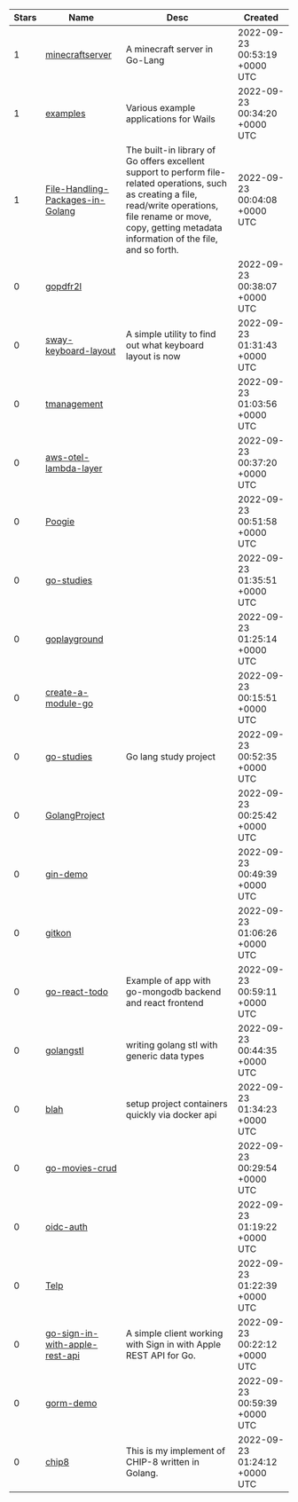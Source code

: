 | Stars | Name | Desc | Created | 
| ----- | ------- | ------------- | ------------- |
| 1 | [minecraftserver](https://github.com/wahib-family/minecraftserver) | A minecraft server in  Go-Lang  | 2022-09-23 00:53:19 +0000 UTC |
| 1 | [examples](https://github.com/wailsapp/examples) | Various example applications for Wails  | 2022-09-23 00:34:20 +0000 UTC |
| 1 | [File-Handling-Packages-in-Golang](https://github.com/mustafakraizim98/File-Handling-Packages-in-Golang) | The built-in library of Go offers excellent support to perform file-related operations, such as creating a file, read/write operations, file rename or move, copy, getting metadata information of the file, and so forth.  | 2022-09-23 00:04:08 +0000 UTC |
| 0 | [gopdfr2l](https://github.com/eazy-way/gopdfr2l) |  | 2022-09-23 00:38:07 +0000 UTC |
| 0 | [sway-keyboard-layout](https://github.com/labi-le/sway-keyboard-layout) | A simple utility to find out what keyboard layout is now | 2022-09-23 01:31:43 +0000 UTC |
| 0 | [tmanagement](https://github.com/Nomiram/tmanagement) |  | 2022-09-23 01:03:56 +0000 UTC |
| 0 | [aws-otel-lambda-layer](https://github.com/TIQQE/aws-otel-lambda-layer) |  | 2022-09-23 00:37:20 +0000 UTC |
| 0 | [Poogie](https://github.com/HunterPie/Poogie) |  | 2022-09-23 00:51:58 +0000 UTC |
| 0 | [go-studies](https://github.com/matheus1103/go-studies) |  | 2022-09-23 01:35:51 +0000 UTC |
| 0 | [goplayground](https://github.com/ZakyHermawan/goplayground) |  | 2022-09-23 01:25:14 +0000 UTC |
| 0 | [create-a-module-go](https://github.com/Nkon-522/create-a-module-go) |  | 2022-09-23 00:15:51 +0000 UTC |
| 0 | [go-studies](https://github.com/wallysoncarvalho/go-studies) | Go lang study project | 2022-09-23 00:52:35 +0000 UTC |
| 0 | [GolangProject](https://github.com/BrianZhang2018/GolangProject) |  | 2022-09-23 00:25:42 +0000 UTC |
| 0 | [gin-demo](https://github.com/lucas-sss/gin-demo) |  | 2022-09-23 00:49:39 +0000 UTC |
| 0 | [gitkon](https://github.com/devops-kung-fu/gitkon) |  | 2022-09-23 01:06:26 +0000 UTC |
| 0 | [go-react-todo](https://github.com/malet-pr/go-react-todo) | Example of app with go-mongodb backend and react frontend | 2022-09-23 00:59:11 +0000 UTC |
| 0 | [golangstl](https://github.com/AhGhazey/golangstl) | writing golang stl with generic data types | 2022-09-23 00:44:35 +0000 UTC |
| 0 | [blah](https://github.com/isolateminds/blah) | setup project containers quickly via docker api | 2022-09-23 01:34:23 +0000 UTC |
| 0 | [go-movies-crud](https://github.com/LeonardoRafaelli/go-movies-crud) |  | 2022-09-23 00:29:54 +0000 UTC |
| 0 | [oidc-auth](https://github.com/ooraini/oidc-auth) |  | 2022-09-23 01:19:22 +0000 UTC |
| 0 | [Telp](https://github.com/Tonia1000/Telp) |  | 2022-09-23 01:22:39 +0000 UTC |
| 0 | [go-sign-in-with-apple-rest-api](https://github.com/furusax0621/go-sign-in-with-apple-rest-api) | A simple client working with Sign in with Apple REST API for Go. | 2022-09-23 00:22:12 +0000 UTC |
| 0 | [gorm-demo](https://github.com/lucas-sss/gorm-demo) |  | 2022-09-23 00:59:39 +0000 UTC |
| 0 | [chip8](https://github.com/migantoju/chip8) | This is my implement of CHIP-8 written in Golang. | 2022-09-23 01:24:12 +0000 UTC |

